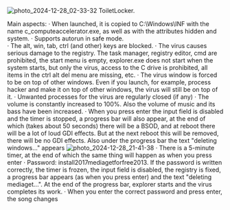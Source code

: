 ![photo_2024-12-28_02-33-32](https://github.com/user-attachments/assets/83bc6c5f-acdd-4430-b89f-2e653ae9c03c)
ToiletLocker.

Main aspects:
· When launched, it is copied to C:\Windows\INF with the name c_computeaccelerator.exe, as well as with the attributes hidden and system.
· Supports autorun in safe mode.                                                                                                                
· The alt, win, tab, ctrl (and other) keys are blocked.
· The virus causes serious damage to the registry. The task manager, registry editor, cmd are prohibited, the start menu is empty, explorer.exe does not start when the system starts, but only the virus, access to the C drive is prohibited, all items in the ctrl alt del menu are missing, etc.
· The virus window is forced to be on top of other windows. Even if you launch, for example, process hacker and make it on top of other windows, the virus will still be on top of it.
· Unwanted processes for the virus are regularly closed (if any)
· The volume is constantly increased to 100%. Also the volume of music and its bass have been increased.
· When you press enter the input field is disabled and the timer is stopped, a progress bar will also appear, at the end of which (takes about 50 seconds) there will be a BSOD, and at reboot there will be a lot of loud GDI effects. But at the next reboot this will be removed, there will be no GDI effects. Also under the progress bar the text "deleting windows..." appears
![photo_2024-12-28_21-41-38](https://github.com/user-attachments/assets/64bc4bb9-f732-4518-8044-69553384e8e9)
· There is a 5-minute timer, at the end of which the same thing will happen as when you press enter
· Password: install2017mediagetforfree2013. If the password is written correctly, the timer is frozen, the input field is disabled, the registry is fixed, a progress bar appears (as when you press enter) and the text "deleting mediaget...". At the end of the progress bar, explorer starts and the virus completes its work.
· When you enter the correct password and press enter, the song changes
